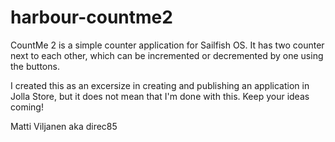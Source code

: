 # harbour-countme2
CountMe 2 is a simple counter application for Sailfish OS. It has two counter next to each other, which can be incremented or decremented by one using the buttons.

I created this as an excersize in creating and publishing an application in Jolla Store, but it does not mean that I'm done with this. Keep your ideas coming!

Matti Viljanen aka direc85

